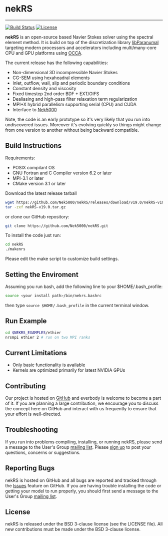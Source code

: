 # nekRS

-----------------

[![Build Status](https://travis-ci.org/Nek5000/nekRS.svg?branch=next)](https://travis-ci.org/Nek5000/nekRS)
[![License](https://img.shields.io/badge/License-BSD%203--Clause-orange.svg)](https://opensource.org/licenses/BSD-3-Clause)

**nekRS** is an open-source based Navier Stokes solver using the spectral element method. It is build on top of the discretization library [libParanumal](https://github.com/libParanumal/libParanumal/) targeting modern processors and accelerators including multi/many-core CPU and GPU platforms using [OCCA](https://github.com/occa/occa/).

The current release has the following capabilities:

* Non-dimensional 3D incompressible Navier Stokes
* CG-SEM using hexaheadral elements 
* Inlet, outflow, wall, slip and periodic boundary conditions 
* Constant density and viscosity
* Fixed timestep 2nd order BDF + EXT/OIFS
* Dealiasing and high-pass filter relaxation term regularization
* MPI+X hybrid parallelism supporting serial (CPU) and CUDA 
* Interface to [Nek5000](https://github.com/Nek5000/Nek5000) 

Note, the code is an early prototype so it's very likely that you run into undiscovered issues. Moreover it's evolving quickly so things might change from one version to another without being backward compatible. 


## Build Instructions

Requirements:
* POSIX compilant OS
* GNU Fortran and C Compiler version 6.2 or later
* MPI-3.1 or later
* CMake version 3.1 or later

Download the latest release tarball

```sh
wget https://github.com/Nek5000/nekRS/releases/download/v19.0/nekRS-v19.0.tar.gz 
tar -zxf nekRS-v19.0.tar.gz 
```


or clone our GitHub repository:

```sh
git clone https://github.com/Nek5000/nekRS.git
```

To install the code just run:

```sh
cd nekRS
./makenrs
```
Please edit the make script to customize build settings.


## Setting the Enviroment

Assuming you run bash, add the following line to your $HOME/.bash_profile:

```sh
source <your install path>/bin/nekrs.bashrc
```
then type `source $HOME/.bash_profile` in the current terminal window. 

## Run Example

```sh
cd $NEKRS_EXAMPLES/ethier
nrsmpi ethier 2 # run on two MPI ranks
```

## Current Limitations

* Only basic functionality is available
* Kernels are optimized primarily for latest NVIDIA GPUs 

## Contributing

Our project is hosted on [GitHub](https://github.com/Nek5000/nekRS) and everbody is welcome to become a part of it. If you are planning a large contribution, we encourage you to discuss the concept here on GitHub and interact with us frequently to ensure that your effort is well-directed.

## Troubleshooting

If you run into problems compiling, installing, or running nekRS, please send a message to the User's Group [mailing list](https://groups.google.com/forum/#!forum/nekRS). Please [sign up](https://groups.google.com/forum/#!forum/nekRS/join) to post your questions, concerns or suggestions.

## Reporting Bugs
nekRS is hosted on GitHub and all bugs are reported and tracked through the [Issues](https://github.com/Nek5000/nekRS/issues) feature on GitHub. If you are having trouble installing the code or getting your model to run properly, you should first send a message to the User's Group [mailing list](https://groups.google.com/forum/#!forum/nekRS).

## License
nekRS is released under the BSD 3-clause license (see the LICENSE file). All new contributions must be made under the BSD 3-clause license.
